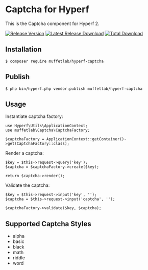 # Captcha for Hyperf

This is the Captcha component for Hyperf 2.

[![Release Version](https://img.shields.io/github/release/muffetlab/hyperf-captcha.svg)](https://github.com/muffetlab/hyperf-captcha/releases/latest) [![Latest Release Download](https://img.shields.io/github/downloads/muffetlab/hyperf-captcha/latest/total.svg)](https://github.com/muffetlab/hyperf-captcha/releases/latest) [![Total Download](https://img.shields.io/github/downloads/muffetlab/hyperf-captcha/total.svg)](https://github.com/muffetlab/hyperf-captcha/releases)

## Installation

```
$ composer require muffetlab/hyperf-captcha
```

## Publish

```
$ php bin/hyperf.php vendor:publish muffetlab/hyperf-captcha
```

## Usage

Instantiate captcha factory:

```
use Hyperf\Utils\ApplicationContext;
use muffetlab\Captcha\CaptchaFactory;

$captchaFactory = ApplicationContext::getContainer()->get(CaptchaFactory::class);
```

Render a captcha:

```
$key = $this->request->query('key');
$captcha = $captchaFactory->create($key);

return $captcha->render();
```

Validate the captcha:

```
$key = $this->request->input('key', '');
$captcha = $this->request->input('captcha', '');

$captchaFactory->validate($key, $captcha);
```

## Supported Captcha Styles

* alpha
* basic
* black
* math
* riddle
* word
